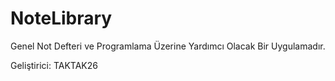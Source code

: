 # NoteLibrary

Genel Not Defteri ve Programlama Üzerine Yardımcı Olacak Bir Uygulamadır.

Geliştirici: TAKTAK26
